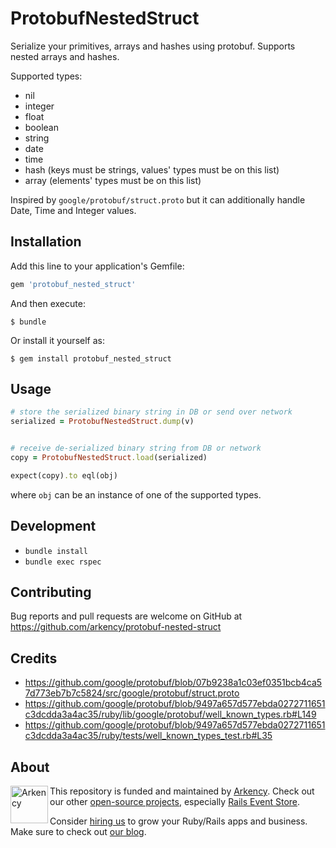 # ProtobufNestedStruct

Serialize your primitives, arrays and hashes using protobuf. Supports nested arrays and hashes.

Supported types:

* nil
* integer
* float
* boolean
* string
* date
* time
* hash (keys must be strings, values' types must be on this list)
* array (elements' types must be on this list)

Inspired by `google/protobuf/struct.proto` but it can additionally handle Date, Time and Integer values.

## Installation

Add this line to your application's Gemfile:

```ruby
gem 'protobuf_nested_struct'
```

And then execute:

    $ bundle

Or install it yourself as:

    $ gem install protobuf_nested_struct

## Usage

```ruby
# store the serialized binary string in DB or send over network
serialized = ProtobufNestedStruct.dump(v)


# receive de-serialized binary string from DB or network 
copy = ProtobufNestedStruct.load(serialized)

expect(copy).to eql(obj)
```

where `obj` can be an instance of one of the supported types.

## Development

* `bundle install`
* `bundle exec rspec`

## Contributing

Bug reports and pull requests are welcome on GitHub at https://github.com/arkency/protobuf-nested-struct 

## Credits

* https://github.com/google/protobuf/blob/07b9238a1c03ef0351bcb4ca57d773eb7b7c5824/src/google/protobuf/struct.proto
* https://github.com/google/protobuf/blob/9497a657d577ebda0272711651c3dcdda3a4ac35/ruby/lib/google/protobuf/well_known_types.rb#L149
* https://github.com/google/protobuf/blob/9497a657d577ebda0272711651c3dcdda3a4ac35/ruby/tests/well_known_types_test.rb#L35

## About

<img src="https://arkency.com/images/arkency.png" alt="Arkency" width="60px" align="left" />

This repository is funded and maintained by [Arkency](https://arkency.com). Check out our other [open-source projects](https://github.com/arkency), especially [Rails Event Store](https://github.com/RailsEventStore).

Consider [hiring us](https://arkency.com/hire-us) to grow your Ruby/Rails apps and business. Make sure to check out [our blog](https://blog.arkency.com).